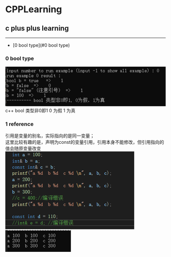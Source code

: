 # CPPLearning
## c plus plus learning <br>
****
* [0 bool type](#0 bool type) <br>



### 0 bool type
![image](./Example/res/output/e0_bool.jpg) <br>
c++ bool 类型非0即1  0 为假 1 为真 
<br>

### 1 reference
引用是变量的别名，实际指向的是同一变量；<br>
这里比较有趣的是，声明为const的变量引用，引用本身不能修改，但引用指向的值会随原变量改变<br>
![image](./Example/res/output/e1_ref_1.jpg) <br>
![image](./Example/res/output/e1_ref_2.jpg) <br>
<br>

